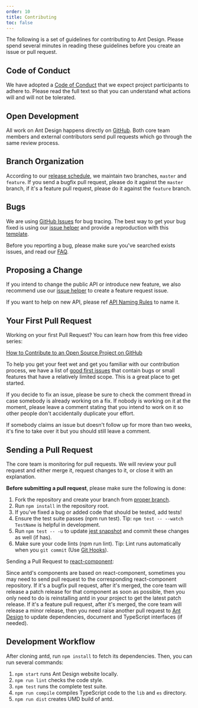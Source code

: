 ```yaml
---
order: 10
title: Contributing
toc: false
---
```


The following is a set of guidelines for contributing to Ant Design. Please spend several minutes in reading these guidelines before you create an issue or pull request.

## Code of Conduct

We have adopted a [Code of Conduct](https://github.com/ant-design/ant-design/blob/master/CODE_OF_CONDUCT.md) that we expect project participants to adhere to. Please read the full text so that you can understand what actions will and will not be tolerated.

## Open Development

All work on Ant Design happens directly on [GitHub](https://github.com/ant-design). Both core team members and external contributors send pull requests which go through the same review process.

## Branch Organization

According to our [release schedule](changelog#Release-Schedule), we maintain two branches, `master` and `feature`. If you send a bugfix pull request, please do it against the `master` branch, if it's a feature pull request, please do it against the `feature` branch.

## Bugs

We are using [GitHub Issues](https://github.com/ant-design/ant-design/issues) for bug tracing. The best way to get your bug fixed is using our [issue helper](http://new-issue.ant.design) and provide a reproduction with this [template](https://u.ant.design/codesandbox-repro).

Before you reporting a bug, please make sure you've searched exists issues, and read our [FAQ](/docs/react/faq).

## Proposing a Change

If you intend to change the public API or introduce new feature, we also recommend use our [issue helper](http://new-issue.ant.design) to create a feature request issue.

If you want to help on new API, please ref [API Naming Rules](https://github.com/ant-design/ant-design/wiki/API-Naming-rules) to name it.

## Your First Pull Request

Working on your first Pull Request? You can learn how from this free video series:

[How to Contribute to an Open Source Project on GitHub](https://egghead.io/courses/how-to-contribute-to-an-open-source-project-on-github)

To help you get your feet wet and get you familiar with our contribution process, we have a list of [good first issues](https://github.com/ant-design/ant-design/issues?q=is%3Aissue+is%3Aopen+label%3A%22good+first+issue%22) that contain bugs or small features that have a relatively limited scope. This is a great place to get started.

If you decide to fix an issue, please be sure to check the comment thread in case somebody is already working on a fix. If nobody is working on it at the moment, please leave a comment stating that you intend to work on it so other people don't accidentally duplicate your effort.

If somebody claims an issue but doesn't follow up for more than two weeks, it's fine to take over it but you should still leave a comment.

## Sending a Pull Request

The core team is monitoring for pull requests. We will review your pull request and either merge it, request changes to it, or close it with an explanation.

**Before submitting a pull request**, please make sure the following is done:

1. Fork the repository and create your branch from [proper branch](#Branch-Organization).
1. Run `npm install` in the repository root.
1. If you've fixed a bug or added code that should be tested, add tests!
1. Ensure the test suite passes (npm run test). Tip: `npm test -- --watch TestName` is helpful in development.
1. Run `npm test -- -u` to update [jest snapshot](http://facebook.github.io/jest/docs/en/snapshot-testing.html#snapshot-testing-with-jest) and commit these changes as well (if has).
1. Make sure your code lints (npm run lint). Tip: Lint runs automatically when you `git commit` (Use [Git Hooks](https://git-scm.com/book/en/v2/Customizing-Git-Git-Hooks)).

Sending a Pull Request to [react-component](https://github.com/react-component/):

Since antd's components are based on react-component, sometimes you may need to send pull request to the corresponding react-component repository. If it's a bugfix pull request, after it's merged, the core team will release a patch release for that component as soon as possible, then you only need to do is reinstalling antd in your project to get the latest patch release. If it's a feature pull request, after it's merged, the core team will release a minor release, then you need raise another pull request to [Ant Design](https://github.com/ant-design/ant-design/) to update dependencies, document and TypeScript interfaces (if needed).

## Development Workflow

After cloning antd, run `npm install` to fetch its dependencies. Then, you can run several commands:

1. `npm start` runs Ant Design website locally.
1. `npm run lint` checks the code style.
1. `npm test` runs the complete test suite.
1. `npm run compile` compiles TypeScript code to the `lib` and `es` directory.
1. `npm run dist` creates UMD build of antd.
